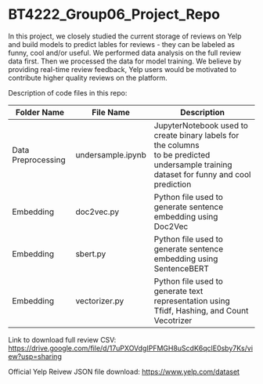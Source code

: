 # BT4222_Group06_Project_Repo


In this project, we closely studied the current storage of reviews on Yelp and build models to predict lables for reviews - they can be labeled as funny, cool and/or useful. We performed data analysis on the full review data first. Then we processed the data for model training. We believe by providing real-time review feedback, Yelp users would be motivated to contribute higher quality reviews on the platform.


Description of code files in this repo:

| Folder Name             |  File Name            | Description         |
| ----------------------- |---------------------- |---------------------|
| Data Preprocessing      |undersample.ipynb      | JupyterNotebook used to create binary labels for the columns <br />to be predicted undersample training dataset for funny and cool prediction |
| Embedding               |doc2vec.py             | Python file used to generate sentence embedding using Doc2Vec |
| Embedding               |sbert.py               | Python file used to generate sentence embedding using SentenceBERT |
| Embedding               |vectorizer.py          | Python file used to generate text representation using Tfidf, Hashing, and Count Vecotrizer |


Link to download full review CSV: https://drive.google.com/file/d/17uPXOVdgIPFMGH8uScdK6qclE0sby7Ks/view?usp=sharing

Official Yelp Reivew JSON file download: https://www.yelp.com/dataset 